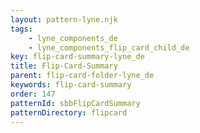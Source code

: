 ```yaml
---
layout: pattern-lyne.njk
tags: 
    - lyne_components_de
    - lyne_components_flip_card_child_de
key: flip-card-summary-lyne_de
title: Flip-Card-Summary
parent: flip-card-folder-lyne_de
keywords: flip-card-summary
order: 147
patternId: sbbFlipCardSummary
patternDirectory: flipcard
---
```


